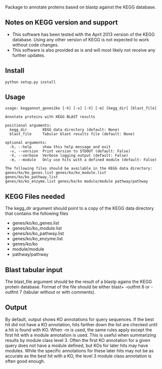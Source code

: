 Package to annotate proteins based on blastp against the KEGG database.

## Notes on KEGG version and support
* This software has been tested with the April 2013 version of the KEGG database. Using any other version of KEGG is not expected to work without code changes.
* This software is also provided as is and will most likely not receive any further updates.


## Install

    python setup.py install


## Usage

    usage: keggannot_genes2ko [-h] [-v] [-V] [-m] [kegg_dir] [blast_file]

    Annotate proteins with KEGG BLAST results

    positional arguments:
      kegg_dir       KEGG data directory (default: None)
      blast_file     Tabular blast results file (default: None)

    optional arguments:
      -h, --help     show this help message and exit
      -v, --version  Print version to STDOUT (default: False)
      -V, --verbose  Verbose logging output (default: False)
      -m, --module   Only use hits with a defined module (default: False)

    The following files should be available in the KEGG data directory:
    genes/ko/ko_genes.list genes/ko/ko_module.list genes/ko/ko_pathway.list
    genes/ko/ko_enzyme.list genes/ko/ko module/module pathway/pathway


## KEGG Files needed

The kegg_dir argument should point to a copy of the KEGG data directory that
contains the following files

* genes/ko/ko_genes.list
* genes/ko/ko_module.list
* genes/ko/ko_pathway.list
* genes/ko/ko_enzyme.list
* genes/ko/ko
* module/module
* pathway/pathway


## Blast tabular input

The blast_file argument should be the result of a blastp agains the KEGG
protein database.  Format of the file should be either blast+ -outfmt 6 or 
-outfmt 7 (tabular without or with comments).


## Output

By default, output shows KO annotations for query sequences.  If the best hit
did not have a KO annotation, hits farther down the list are checked until a
hit is found with KO.  When -m is used, the same rules apply except the first
hit with a module annotation is used.  This is useful when summarizing results
by module class level 3.  Often the first KO annotation for a given query does
not have a module defined, but KOs for later hits may have modules.  While the
specific annotations for these later hits may not be as accurate as the best
hit with a KO, the level 3 module class annotation is often good enough.

